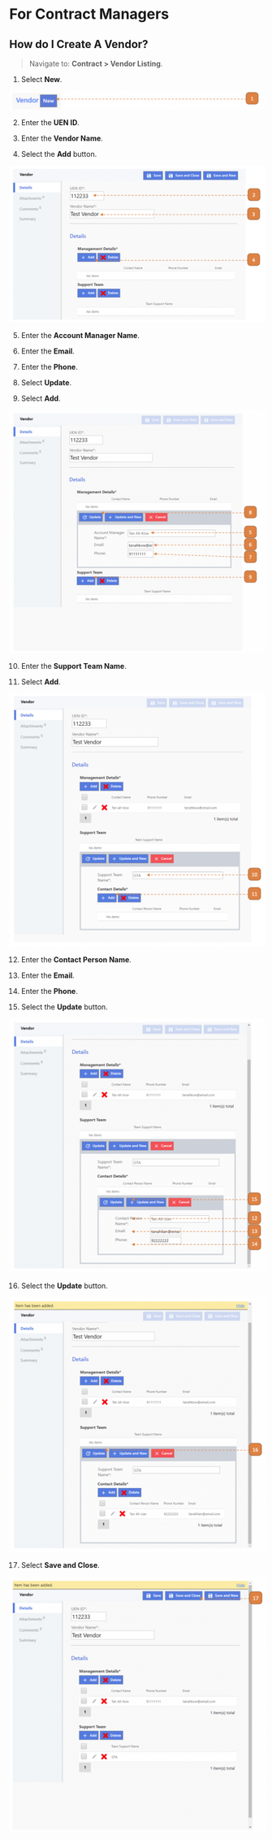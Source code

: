 # For Contract Managers

## How do I Create A Vendor?

> Navigate to: **Contract > Vendor Listing**.

1. Select **New**.

![](images/ContractCM.png "ContractCM")

2. Enter the **UEN ID**.

3. Enter the **Vendor Name**.

4. Select the **Add** button.

![](images/ContractCM2.png "ContractCM2")

5. Enter the **Account Manager Name**.

6. Enter the **Email**.

7. Enter the **Phone**.

8. Select **Update**.

9. Select **Add**.

![](images/ContractCM3.png "ContractCM3")

10. Enter the **Support Team Name**.

11. Select **Add**.

![](images/ContractCM4.png "ContractCM4")

12. Enter the **Contact Person Name**.

13. Enter the **Email**.

14. Enter the **Phone**.

15. Select the **Update** button.

![](images/ContractCM5.png "ContractCM5")

16. Select the **Update** button.

![](images/ContractCM6.png "ContractCM6")

17. Select **Save and Close**.

![](images/ContractCM7.png "ContractCM7")